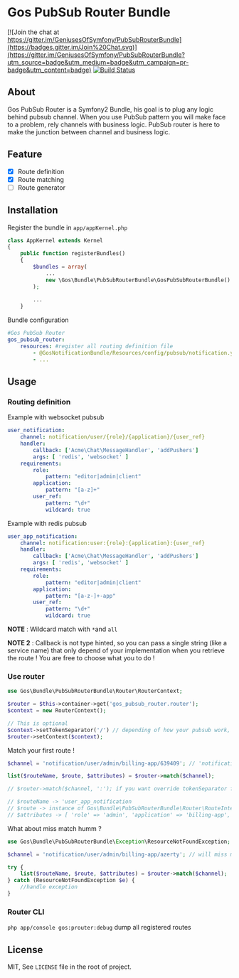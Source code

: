Gos PubSub Router Bundle
========================

[![Join the chat at https://gitter.im/GeniusesOfSymfony/PubSubRouterBundle](https://badges.gitter.im/Join%20Chat.svg)](https://gitter.im/GeniusesOfSymfony/PubSubRouterBundle?utm_source=badge&utm_medium=badge&utm_campaign=pr-badge&utm_content=badge) [![Build Status](https://travis-ci.org/GeniusesOfSymfony/PubSubRouterBundle.svg?branch=master)](https://travis-ci.org/GeniusesOfSymfony/PubSubRouterBundle)

About
--------------
Gos PubSub Router is a Symfony2 Bundle, his goal is to plug any logic behind pubsub channel. When you use PubSub pattern you will make face to a problem, rely channels with business logic. PubSub router is here to make the junction between channel and business logic.

Feature
-------

* [x] Route definition
* [x] Route matching
* [ ] Route generator

Installation
------------

Register the bundle in `app/appKernel.php`

```php
class AppKernel extends Kernel
{
    public function registerBundles()
    {
        $bundles = array(
            ...
            new \Gos\Bundle\PubSubRouterBundle\GosPubSubRouterBundle()
        );
        
        ...
    }
```

Bundle configuration

```yaml
#Gos PubSub Router
gos_pubsub_router:
    resources: #register all routing definition file
        - @GosNotificationBundle/Resources/config/pubsub/notification.yml
        - ...
```

Usage
-----

### Routing definition

Example with websocket pubsub

```yaml
user_notification:
    channel: notification/user/{role}/{application}/{user_ref}
    handler:
        callback: ['Acme\Chat\MessageHandler', 'addPushers']
        args: [ 'redis', 'websocket' ]
    requirements:
        role:
            pattern: "editor|admin|client"
        application:
            pattern: "[a-z]+"
        user_ref:
            pattern: "\d+"
            wildcard: true
```

Example with redis pubsub

```yaml
user_app_notification:
    channel: notification:user:{role}:{application}:{user_ref}
    handler:
        callback: ['Acme\Chat\MessageHandler', 'addPushers']
        args: [ 'redis', 'websocket' ]
    requirements:
        role:
            pattern: "editor|admin|client"
        application:
            pattern: "[a-z-]+-app"
        user_ref:
            pattern: "\d+"
            wildcard: true
```

**NOTE** : Wildcard match with `*`and `all`

**NOTE 2** : Callback is not type hinted, so you can pass a single string (like a service name) that only depend of your implementation when you retrieve the route ! You are free to choose what you to do !

### Use router

```php
use Gos\Bundle\PubSubRouterBundle\Router\RouterContext;

$router = $this->container->get('gos_pubsub_router.router');
$context = new RouterContext();

// This is optional
$context->setTokenSeparator('/') // depending of how your pubsub work, for example redis will be ':', websocket will be '/'
$router->setContext($context);
```

Match your first route !

```php
$channel = 'notification/user/admin/billing-app/639409'; // 'notification/user/admin/billing-app/*' work :)

list($routeName, $route, $attributes) = $router->match($channel);

// $router->match($channel, ':'); if you want override tokenSeparator from context, or if you dont have context.

// $routeName -> 'user_app_notification
// $route -> instance of Gos\Bundle\PubSubRouterBundle\Router\RouteInterface
// $attributes -> [ 'role' => 'admin', 'application' => 'billing-app', 'user_ref' => '639409' ]
```

What about miss match humm ?

```php
use Gos\Bundle\PubSubRouterBundle\Exception\ResourceNotFoundException;

$channel = 'notification/user/admin/billing-app/azerty'; // will miss match

try {
    list($routeName, $route, $attributes) = $router->match($channel);
} catch (ResourceNotFoundException $e) {
    //handle exception
}
```

### Router CLI

`php app/console gos:prouter:debug` dump all registered routes

## License

MIT, See `LICENSE` file in the root of project.


